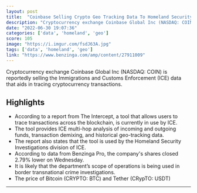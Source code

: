 ```yaml
---
layout: post
title:  "Coinbase Selling Crypto Geo Tracking Data To Homeland Security"
description: "Cryptocurrency exchange Coinbase Global Inc (NASDAQ: COIN) is reportedly selling the Immigrations and Customs Enforcement (ICE) data that aids in tracing cryptocurrency transactions."
date: "2022-06-30 19:07:36"
categories: ['data', 'homeland', 'geo']
score: 105
image: "https://i.imgur.com/fsdJ63A.jpg"
tags: ['data', 'homeland', 'geo']
link: "https://www.benzinga.com/amp/content/27911009"
---
```


Cryptocurrency exchange Coinbase Global Inc (NASDAQ: COIN) is reportedly selling the Immigrations and Customs Enforcement (ICE) data that aids in tracing cryptocurrency transactions.

## Highlights

- According to a report from The Intercept, a tool that allows users to trace transactions across the blockchain, is currently in use by ICE.
- The tool provides ICE multi-hop analysis of incoming and outgoing funds, transaction demixing, and historical geo-tracking data.
- The report also states that the tool is used by the Homeland Security Investigations division of ICE.
- According to data from Benzinga Pro, the company's shares closed 2.79% lower on Wednesday.
- It is likely that the department’s scope of operations is being used in border transnational crime investigations.
- The price of Bitcoin (CRYPTO: BTC) and Tether (CRypTO: USDT)

---
